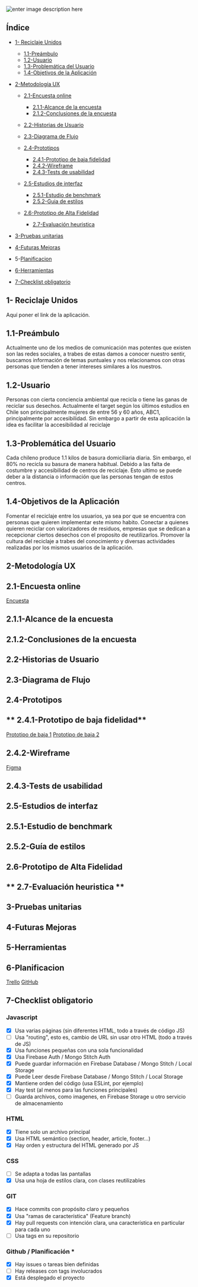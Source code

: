 ![enter image description here](https://i.ibb.co/hfDSSDz/logo.png)


## **Índice**

- [1- Reciclaje Unidos](#Reciclaje-Juntos)
  - [1.1-Preámbulo](#preámbulo)
  - [1.2-Usuario](#usuario)
  - [1.3-Problemática del Usuario](#problemática-del-Usuario)
  - [1.4-Objetivos de la Aplicación](#objetivos-de-la-aplicacion)
- [2-Metodología UX](#Metodología-UX)

  - [2.1-Encuesta online](#Encuesta-online)
    - [2.1.1-Alcance de la encuesta](#alcance-de-la-encuesta)
    - [2.1.2-Conclusiones de la encuesta](#Conclusiones-de-la-encuesta)
  - [2.2-Historias de Usuario](#historias-de-usuario)
  - [2.3-Diagrama de Flujo](#diagrama-de-flujo)
  - [2.4-Prototipos](#prototipos)
    - [2.4.1-Prototipo de baja fidelidad](#prototipo-de-baja-fidelidad)
    - [2.4.2-Wireframe](#wireframe)
    - [2.4.3-Tests de usabilidad](#tests-de-usabilidad)
  - [2.5-Estudios de interfaz](#Estudios-de-interfaz)
    - [2.5.1-Estudio de benchmark](#Estudio-de-benchmark)
    - [2.5.2-Guia de estilos](#Guia-de-estilos)
  - [2.6-Prototipo de Alta Fidelidad](#prototipo-de-alta-fidelidad)
    
    - [2.7-Evaluación heuristica](#evaluacion-heuristica)

- [3-Pruebas unitarias](#Pruebas-unitarias)
- [4-Futuras Mejoras](#futurasmejoras)
- 5-[Planificacion](#Planificacion)
- [6-Herramientas](#herramientas)
- [7-Checklist obligatorio](#checklist-obligatorio)



## **1- Reciclaje Unidos**
Aquí poner el link de la aplicación.

## **1.1-Preámbulo**
Actualmente uno de los medios de comunicación mas potentes que existen son las redes sociales, a trabes de estas damos a conocer nuestro sentir, buscamos información de temas puntuales y nos relacionamos con otras personas que tienden a tener intereses similares a los nuestros.

## **1.2-Usuario**
Personas con cierta conciencia ambiental que recicla o tiene las ganas de reciclar sus desechos.   Actualmente el target según los últimos estudios en Chile son principalmente mujeres de entre 56 y 60 años, ABC1, principalmente por accesibilidad. Sin embargo a partir de esta aplicación la idea es facilitar la accesibilidad al reciclaje


## **1.3-Problemática del Usuario**
Cada chileno produce 1.1 kilos de basura domiciliaria diaria. Sin embargo, el 80% no recicla su basura de manera habitual. Debido a las falta de costumbre y accesibilidad  de centros de reciclaje. Esto ultimo se puede deber a la distancia o información que las personas tengan de estos centros.

## **1.4-Objetivos de la Aplicación**
Fomentar el reciclaje entre los usuarios, ya sea por que se encuentra con personas que quieren implementar este mismo habito.
Conectar a quienes quieren reciclar con valorizadores de residuos, empresas que se dedican a recepcionar ciertos desechos con el proposito de reutilizarlos.
Promover la cultura del reciclaje a trabes del conocimiento y diversas actividades realizadas por los mismos usuarios de la aplicación.


## **2-Metodología UX**
## **2.1-Encuesta online**
[Encuesta](https://docs.google.com/forms/d/1ig6b3R66fTu3Kbld2cH6bvpadLCux255c4Q8lyoDfm8/edit#responses)
## **2.1.1-Alcance de la encuesta**

## **2.1.2-Conclusiones de la encuesta**
## **2.2-Historias de Usuario**
## **2.3-Diagrama de Flujo**
## **2.4-Prototipos**


## ** 2.4.1-Prototipo de baja fidelidad**
[Prototipo de baja 1](https://i.ibb.co/ysV1r5d/1.jpg)
[Prototipo de baja 2](https://i.ibb.co/RjGYqPc/2.jpg)
## **2.4.2-Wireframe**

[Figma](https://www.figma.com/file/XpCw0hPUecsp4tv9Yet16K/Reciclar-Unidos?node-id=0%3A1)

## **2.4.3-Tests de usabilidad**
## **2.5-Estudios de interfaz**
## **2.5.1-Estudio de benchmark**
## **2.5.2-Guía de estilos**
## **2.6-Prototipo de Alta Fidelidad**
## ** 2.7-Evaluación heuristica **
## **3-Pruebas unitarias**
## **4-Futuras Mejoras**
## **5-Herramientas**
## **6-Planificacion**
[Trello](https://trello.com/b/kzy9szjK/reciclaje-unido)
[GitHub](https://github.com/NataliaSaavedraM/SCL011-Social-Network/projects/1)
## **7-Checklist obligatorio**
### Javascript 

 - [x] Usa varias páginas (sin diferentes HTML, todo a través de código JS)	
 - [ ] Usa "routing", esto es, cambio de URL sin usar otro HTML (todo a través de JS)		
 - [x] 	Usa funciones pequeñas con una sola funcionalidad		
 - [x] 	Usa Firebase Auth / Mongo Stitch Auth		
 - [x] 	Puede guardar información en Firebase Database / Mongo Stitch / Local Storage		
 - [x] 	Puede Leer desde Firebase Database / Mongo Stitch / Local Storage		
 - [x] 	Mantiene orden del código (usa ESLint, por ejemplo)		
 - [x] 	Hay test (al menos para las funciones principales)		
 - [ ] 	Guarda archivos, como imagenes, en Firebase Storage u otro servicio de almacenamiento		
		
### HTML 
 - [x] 	Tiene solo un archivo principal		
 - [x] 	Usa HTML semántico (section, header, article, footer...)		
 - [x] 	Hay orden y estructura del HTML generado por JS					

### CSS
 - [ ] 	Se adapta a todas las pantallas		
 - [x] 	Usa una hoja de estilos clara, con clases reutilizables		
	
### GIT
 - [x] 	Hace commits con propósito claro y pequeños		
 - [x] 	Usa "ramas de característica" (Feature branch)		
 - [x] 	Hay pull requests con intención clara, una característica en particular para cada uno		
 - [ ] 	Usa tags en su repositorio		
	
### Github / Planificación *
 - [x] 	Hay issues o tareas bien definidas		
 - [ ] 	Hay releases con tags involucrados		
 - [x] 	Está desplegado el proyecto		
